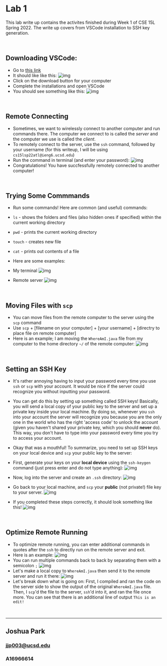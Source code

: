# Lab 1

This lab write up contains the activites finished during Week 1 of CSE 15L Spring 2022. The write up covers from VSCode installation to SSH key generation.


&nbsp;
## Downloading VSCode:
* Go to [this link](https://code.visualstudio.com/download)
* It should like like this: ![img](screenshots/Lab1/ss1.png)
* Click on the download button for your computer
* Complete the installations and open VSCode
* You should see something like this: ![img](screenshots/Lab1/ss2.png)

&nbsp;
## Remote Connecting
* Sometimes, we want to wirelessly connect to another computer and run commands there. The computer we connect to is called the _server_ and the computer we use is called the _client_.
* To remotely connect to the server, use the `ssh` command, followed by your username (for this writeup, I will be using `cs15lsp22atl@ieng6.ucsd.edu`)
* Run the command in terminal (and enter your password): ![img](screenshots/Lab1/ss3.png)
* Congratulations! You have succfessfully remotely connected to another computer!

&nbsp;
## Trying Some Commmands
* Run some commands! Here are common (and useful) commands:
* `ls` - shows the folders and files (also hidden ones if specified) within the current working directory
* `pwd` - prints the current working directory
* `touch` - creates new file
* `cat` - prints out contents of a file
* Here are some examples:

* My terminal
![img](screenshots/Lab1/ss13.png)

* Remote server
![img](screenshots/Lab1/ss3.png)

&nbsp;
## Moving Files with `scp`
* You can move files from the remote computer to the server using the `scp` command
* Use `scp` + [filename on your computer] + [your username] + [directry to place file on remote computer]
* Here is an example; I am moving the `WhereAmI.java` file from my computer to the home directory `~/` of the remote computer: ![img](screenshots/Lab1/ss5.png)


&nbsp;
## Setting an SSH Key
* It's rather annoying having to input your password every time you use `ssh` or `scp` with your account. It would be nice if the server could recognize you without inputting your password.
* You can get do this by setting up something called SSH keys! Basically, you will send a local copy of your public key to the server and set up a private key inside your local machine. By doing so, whenever you `ssh` into your account the server will recognize you because you are the only one in the world who has the right 'access code' to unlock the account (given you haven't shared your private key, which you should **never** do). This way, you don't have to type into your password every time you try to access your account.
* Okay that was a mouthful! To summarize, you need to set up SSH keys on your local device and `scp` your public key to the server:
* First, generate your keys on your **local device** using the `ssh-keygen` command (just press enter and do not type anything):
![img](screenshots/Lab1/ss7.png)
* Now, log into the server and create an `.ssh` directory:
![img](screenshots/Lab1/ss8.png)
* Go back to your local machine, and `scp` your **public** (not private!) file key to your server.
![img](screenshots/Lab1/ss9.png)


* If you completed these steps correctly, it should look something like this!
![img](screenshots/Lab1/ss6.png)


&nbsp;
## Optimize Remote Running
* To optimize remote running, you can enter additional commands in quotes after the `ssh` to directly run on the remote server and exit.
* Here is an example:
![img](screenshots/Lab1/ss10.png)
* You can run multiple commands back to back by separating them with a semicolon `;`
![img](screenshots/Lab1/ss11.png)
* Let's make a local copy to `WhereAmI.java` then send it to the remote server and run it there:
![img](screenshots/Lab1/ss12.png)
* Let's break down what is going on: First, I compiled and ran the code on the server side to show the output of the original `WhereAmI.java` file. Then, I `scp`'d the file to the server, `ssh`'d into it, and ran the file once more. You can see that there is an additional line of output `This is an edit!`

&nbsp;
___
## Joshua Park
### jjp003@ucsd.edu
### A16966614
